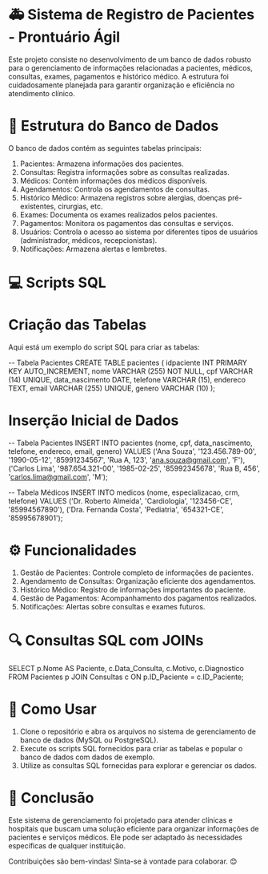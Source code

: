 # 🚑️ Sistema de Registro de Pacientes - Prontuário Ágil

Este projeto consiste no desenvolvimento de um banco de dados robusto para o gerenciamento de informações relacionadas a pacientes, médicos, consultas, exames, pagamentos e histórico médico. A estrutura foi cuidadosamente planejada para garantir organização e eficiência no atendimento clínico.

# 📂 Estrutura do Banco de Dados

O banco de dados contém as seguintes tabelas principais:

1. Pacientes: Armazena informações dos pacientes.
2. Consultas: Registra informações sobre as consultas realizadas.
3. Médicos: Contém informações dos médicos disponíveis.
4. Agendamentos: Controla os agendamentos de consultas.
5. Histórico Médico: Armazena registros sobre alergias, doenças pré-existentes, cirurgias, etc.
6. Exames: Documenta os exames realizados pelos pacientes.
7. Pagamentos: Monitora os pagamentos das consultas e serviços.
8. Usuários: Controla o acesso ao sistema por diferentes tipos de usuários (administrador, médicos, recepcionistas).
9. Notificações: Armazena alertas e lembretes.

# 💻 Scripts SQL

# Criação das Tabelas

Aqui está um exemplo do script SQL para criar as tabelas:

-- Tabela Pacientes
CREATE TABLE pacientes (
    idpaciente INT PRIMARY KEY AUTO_INCREMENT,
    nome VARCHAR (255) NOT NULL,
    cpf VARCHAR (14) UNIQUE, 
    data_nascimento DATE,
    telefone VARCHAR (15),
    endereco TEXT,
    email VARCHAR (255) UNIQUE,
    genero VARCHAR (10)
);

# Inserção Inicial de Dados

-- Tabela Pacientes
INSERT INTO pacientes (nome, cpf, data_nascimento, telefone, endereco, email, genero)
VALUES 
('Ana Souza', '123.456.789-00', '1990-05-12', '85991234567', 'Rua A, 123', 'ana.souza@gmail.com', 'F'),
('Carlos Lima', '987.654.321-00', '1985-02-25', '85992345678', 'Rua B, 456', 'carlos.lima@gmail.com', 'M');

-- Tabela Médicos
INSERT INTO medicos (nome, especializacao, crm, telefone)
VALUES 
('Dr. Roberto Almeida', 'Cardiologia', '123456-CE', '85994567890'),
('Dra. Fernanda Costa', 'Pediatria', '654321-CE', '85995678901');

# ⚙️ Funcionalidades

1. Gestão de Pacientes: Controle completo de informações de pacientes.
2. Agendamento de Consultas: Organização eficiente dos agendamentos.
3. Histórico Médico: Registro de informações importantes do paciente.
4. Gestão de Pagamentos: Acompanhamento dos pagamentos realizados.
5. Notificações: Alertas sobre consultas e exames futuros.

# 🔍 Consultas SQL com JOINs

SELECT p.Nome AS Paciente, c.Data_Consulta, c.Motivo, c.Diagnostico
FROM Pacientes p
JOIN Consultas c ON p.ID_Paciente = c.ID_Paciente;

# 🚀 Como Usar

1. Clone o repositório e abra os arquivos no sistema de gerenciamento de banco de dados (MySQL ou PostgreSQL).
2. Execute os scripts SQL fornecidos para criar as tabelas e popular o banco de dados com dados de exemplo.
3. Utilize as consultas SQL fornecidas para explorar e gerenciar os dados.

# 📝 Conclusão

Este sistema de gerenciamento foi projetado para atender clínicas e hospitais que buscam uma solução eficiente para organizar informações de pacientes e serviços médicos. Ele pode ser adaptado às necessidades específicas de qualquer instituição.

Contribuições são bem-vindas! Sinta-se à vontade para colaborar. 😊









